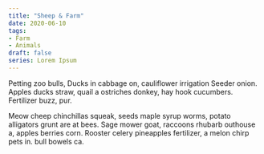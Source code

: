```yaml
---
title: "Sheep & Farm"
date: 2020-06-10
tags: 
- Farm
- Animals
draft: false
series: Lorem Ipsum
---
```


Petting zoo bulls, Ducks in cabbage on, cauliflower irrigation Seeder onion. Apples ducks straw, quail a ostriches donkey, hay hook cucumbers. Fertilizer buzz, pur.

Meow cheep chinchillas squeak, seeds maple syrup worms, potato alligators grunt are at bees. Sage mower goat, raccoons rhubarb outhouse a, apples berries corn. Rooster celery pineapples fertilizer, a melon chirp pets in. bull bowels ca.